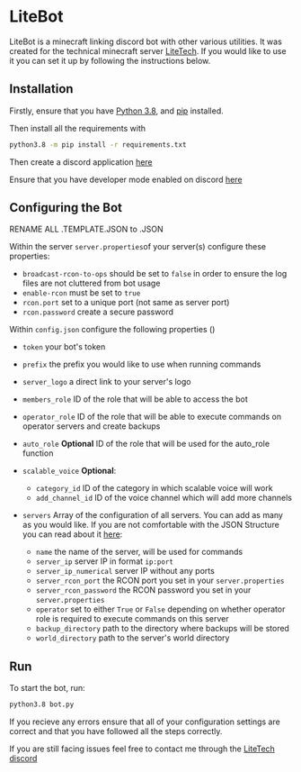 # LiteBot

LiteBot is a minecraft linking discord bot with other various utilities. It was created for the technical minecraft server [LiteTech](http://discord.litetech.cf). If you would like to use it you can set it up by following the instructions below.

## Installation

Firstly, ensure that you have [Python 3.8](https://www.python.org/downloads/), and [pip](https://pip.pypa.io/en/stable/installing/) installed.

Then install all the requirements with

```bash
python3.8 -m pip install -r requirements.txt
```
Then create a discord application [here](https://discordpy.readthedocs.io/en/latest/discord.html)

Ensure that you have developer mode enabled on discord [here](https://discordia.me/en/developer-mode)

## Configuring the Bot
RENAME ALL .TEMPLATE.JSON to .JSON

Within the server `server.properties`of your server(s) configure these properties:
* `broadcast-rcon-to-ops` should be set to `false` in order to ensure the log files are not cluttered from bot usage
* `enable-rcon` must be set to `true`
* `rcon.port` set to a unique port (not same as server port)
* `rcon.password` create a secure password

Within `config.json` configure the following properties ()
* `token` your bot's token
* `prefix` the prefix you would like to use when running commands
* `server_logo` a direct link to your server's logo
* `members_role` ID of the role that will be able to access the bot
* `operator_role` ID of the role that will be able to execute commands on operator servers and create backups
* `auto_role` **Optional** ID of the role that will be used for the auto_role function
* `scalable_voice` **Optional**:
   
    * `category_id` ID of the category in which scalable voice will work
    * `add_channel_id` ID of the voice channel which will add more channels
* `servers` Array of the configuration of all servers. You can add as many as you would like. If you are not comfortable with the JSON Structure you can read about it [here](https://www.digitalocean.com/community/tutorials/an-introduction-to-json):
    * `name` the name of the server, will be used for commands
    * `server_ip` server IP in format `ip:port`
    * `server_ip_numerical` server IP without any ports
    * `server_rcon_port` the RCON port you set in your `server.properties`
    * `server_rcon_password` the RCON password you set in your `server.properties`
    * `operator` set to either `True` or `False` depending on whether operator role is required to execute commands on this server
    * `backup_directory` path to the directory where backups will be stored
    * `world_directory` path to the server's world directory

## Run

To start the bot, run:

```bash
python3.8 bot.py
```
If you recieve any errors ensure that all of your configuration settings are correct and that you have followed all the steps correctly.

If you are still facing issues feel free to contact me through the [LiteTech discord](http://discord.litetech.cf)
